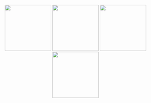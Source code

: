 <p align="center">
  <img src="https://github.com/user-attachments/assets/d592face-6580-4716-859f-a18ec714a0a0" width="150"/>
  <img src="https://github.com/user-attachments/assets/82fe23d2-eae7-4c5f-b5a5-e6beb4c5d886" width="150"/>
  <img src="https://github.com/user-attachments/assets/c1fed953-2983-4665-9190-e292f5fbbbf9" width="150"/>
  <img src="https://github.com/user-attachments/assets/1c5432ba-6b90-4b31-bb79-7b3df0855976" width="150"/>
</p>
